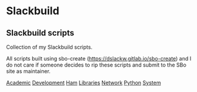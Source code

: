 # Slackbuild
## Slackbuild scripts

Collection of my Slackbuild scripts.

All scripts built using sbo-create (https://dslackw.gitlab.io/sbo-create) and I do not care if
someone decides to rip these scripts and submit to the SBo site as maintainer.

[Academic](https://github.com/kermitdafrog8/Slackbuild/tree/main/Academic/README.md)
[Development](https://github.com/kermitdafrog8/Slackbuild/tree/main/Development/README.md)
[Ham](https://github.com/kermitdafrog8/Slackbuild/tree/main/Ham/README.md)
[Libraries](https://github.com/kermitdafrog8/Slackbuild/tree/main/Libraries/README.md)
[Network](https://github.com/kermitdafrog8/Slackbuild/tree/main/Network/README.md)
[Python](https://github.com/kermitdafrog8/Slackbuild/tree/main/Python/README.md)
[System](https://github.com/kermitdafrog8/Slackbuild/tree/main/System/README.md)
